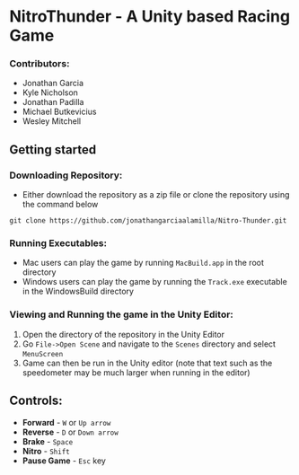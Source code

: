 # NitroThunder - A Unity based Racing Game

### Contributors:

- Jonathan Garcia
- Kyle Nicholson
- Jonathan Padilla
- Michael Butkevicius
- Wesley Mitchell

## Getting started

### Downloading Repository:
- Either download the repository as a zip file or clone the repository using the command below
```
git clone https://github.com/jonathangarciaalamilla/Nitro-Thunder.git
```

### Running Executables:
- Mac users can play the game by running `MacBuild.app` in the root directory
- Windows users can play the game by running the `Track.exe` executable in the WindowsBuild directory

### Viewing and Running the game in the Unity Editor:
1. Open the directory of the repository in the Unity Editor
2. Go `File->Open Scene` and navigate to the `Scenes` directory and select `MenuScreen`
3. Game can then be run in the Unity editor (note that text such as the speedometer may be much larger when running in the editor)

## Controls:

- **Forward** - `W` or `Up arrow`
- **Reverse** - `D` or `Down arrow`
- **Brake** - `Space`
- **Nitro** - `Shift`
- **Pause Game** - `Esc` key

